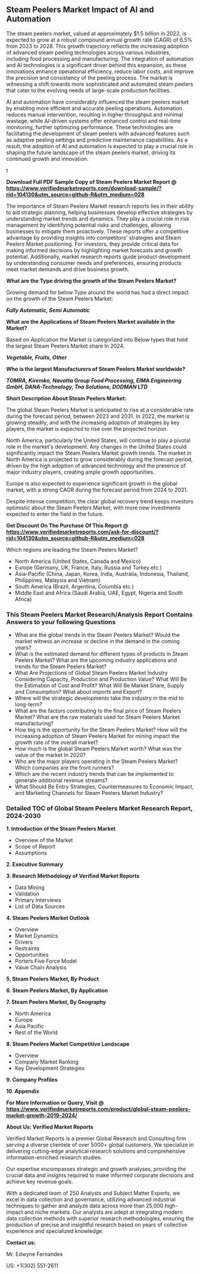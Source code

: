 <h2>Steam Peelers Market Impact of AI and Automation</h2><p>The steam peelers market, valued at approximately $1.5 billion in 2022, is expected to grow at a robust compound annual growth rate (CAGR) of 6.5% from 2023 to 2028. This growth trajectory reflects the increasing adoption of advanced steam peeling technologies across various industries, including food processing and manufacturing. The integration of automation and AI technologies is a significant driver behind this expansion, as these innovations enhance operational efficiency, reduce labor costs, and improve the precision and consistency of the peeling process. The market is witnessing a shift towards more sophisticated and automated steam peelers that cater to the evolving needs of large-scale production facilities.</p><p>AI and automation have considerably influenced the steam peelers market by enabling more efficient and accurate peeling operations. Automation reduces manual intervention, resulting in higher throughput and minimal wastage, while AI-driven systems offer enhanced control and real-time monitoring, further optimizing performance. These technologies are facilitating the development of steam peelers with advanced features such as adaptive peeling settings and predictive maintenance capabilities. As a result, the adoption of AI and automation is expected to play a crucial role in shaping the future landscape of the steam peelers market, driving its continued growth and innovation.</p>t</p><p id="" class=""><strong>Download Full PDF Sample Copy of Steam Peelers Market Report @ <a href="https://www.verifiedmarketreports.com/download-sample/?rid=104130&utm_source=github-R&utm_medium=028" target="_blank">https://www.verifiedmarketreports.com/download-sample/?rid=104130&utm_source=github-R&utm_medium=028</a></strong></p><p>The importance of&nbsp;Steam Peelers Market research reports lies in their ability to aid strategic planning, helping businesses develop effective strategies by understanding market trends and dynamics. They play a crucial role in risk management by identifying potential risks and challenges, allowing businesses to mitigate them proactively. These reports offer a competitive advantage by providing insights into competitors' strategies and Steam Peelers Market positioning. For investors, they provide critical data for making informed decisions by highlighting market forecasts and growth potential. Additionally, market research reports guide product development by understanding consumer needs and preferences, ensuring products meet market demands and drive business growth.</p><p><strong>What are the&nbsp;Type driving the growth of the Steam Peelers Market?</strong></p><p id="" class="">Growing demand for below Type around the world has had a direct impact on the growth of the Steam Peelers Market:</p><em><strong>Fully Automatic, Semi Automatic</strong></em></p><strong>What are the&nbsp;Applications&nbsp;of Steam Peelers Market available in the Market?</strong></p><p id="" class="">Based on Application the Market is categorized into Below types that held the largest Steam Peelers Market share In 2024.</p><em><strong>Vegetable, Fruits, Other</strong></em></p><strong>Who is the largest Manufacturers of Steam Peelers Market worldwide?</strong></p><p><em><strong>TOMRA, Kiremko, Navatta Group Food Processing, EIMA Engineering GmbH, DANA-Technology, Tna Solutions, DODMAN LTD</strong></em></p><p id="" class=""><strong>Short Description About Steam Peelers Market:</strong></p><p>The global Steam Peelers Market is anticipated to rise at a considerable rate during the forecast period, between 2023 and 2031. In 2022, the market is growing steadily, and with the increasing adoption of strategies by key players, the market is expected to rise over the projected horizon.</p><p>North America, particularly the United States, will continue to play a pivotal role in the market's development. Any changes in the United States could significantly impact the Steam Peelers Market growth trends. The market in North America is projected to grow considerably during the forecast period, driven by the high adoption of advanced technology and the presence of major industry players, creating ample growth opportunities.</p><p>Europe is also expected to experience significant growth in the global market, with a strong CAGR during the forecast period from 2024 to 2031.</p><p>Despite intense competition, the clear global recovery trend keeps investors optimistic about the Steam Peelers Market, with more new investments expected to enter the field in the future.</p><p id="" class=""><strong>Get Discount On The Purchase Of This Report @ <a href="https://www.verifiedmarketreports.com/ask-for-discount/?rid=104130&utm_source=github-R&utm_medium=028" target="_blank">https://www.verifiedmarketreports.com/ask-for-discount/?rid=104130&utm_source=github-R&utm_medium=028</a></strong></p>Which regions are leading the Steam Peelers Market?</p><ul><li>North America (United States, Canada and Mexico)</li><li>Europe (Germany, UK, France, Italy, Russia and Turkey etc.)</li><li>Asia-Pacific (China, Japan, Korea, India, Australia, Indonesia, Thailand, Philippines, Malaysia and Vietnam)</li><li>South America (Brazil, Argentina, Columbia etc.)</li><li>Middle East and Africa (Saudi Arabia, UAE, Egypt, Nigeria and South Africa)</li></ul><h3 id="" class="">This Steam Peelers Market Research/Analysis Report Contains Answers to your following Questions</h3><ul><li>What are the global trends in the Steam Peelers Market? Would the market witness an increase or decline in the demand in the coming years?</li><li>What is the estimated demand for different types of products in Steam Peelers Market? What are the upcoming industry applications and trends for the Steam Peelers Market?</li><li>What Are Projections of Global Steam Peelers Market Industry Considering Capacity, Production and Production Value? What Will Be the Estimation of Cost and Profit? What Will Be Market Share, Supply and Consumption? What about imports and Export?</li><li>Where will the strategic developments take the industry in the mid to long-term?</li><li>What are the factors contributing to the final price of Steam Peelers Market? What are the raw materials used for Steam Peelers Market manufacturing?</li><li>How big is the opportunity for the Steam Peelers Market? How will the increasing adoption of Steam Peelers Market for mining impact the growth rate of the overall market?</li><li>How much is the global Steam Peelers Market worth? What was the value of the market In 2020?</li><li>Who are the major players operating in the Steam Peelers Market? Which companies are the front runners?</li><li>Which are the recent industry trends that can be implemented to generate additional revenue streams?</li><li>What Should Be Entry Strategies, Countermeasures to Economic Impact, and Marketing Channels for Steam Peelers Market Industry?</li></ul><h3 id="" class="">Detailed TOC of Global Steam Peelers Market Research Report, 2024-2030</h3><p id="" class=""><strong>1. Introduction of the Steam Peelers Market</strong></p><ul><li>Overview of the Market</li><li>Scope of Report</li><li>Assumptions</li></ul><p id="" class=""><strong>2. Executive Summary</strong></p><p id="" class=""><strong>3. Research Methodology of Verified Market Reports</strong></p><ul><li>Data Mining</li><li>Validation</li><li>Primary Interviews</li><li>List of Data Sources</li></ul><p id="" class=""><strong>4. Steam Peelers Market Outlook</strong></p><ul><li>Overview</li><li>Market Dynamics</li><li>Drivers</li><li>Restraints</li><li>Opportunities</li><li>Porters Five Force Model</li><li>Value Chain Analysis</li></ul><p id="" class=""><strong>5. Steam Peelers Market, By Product</strong></p><p id="" class=""><strong>6. Steam Peelers Market, By Application</strong></p><p id="" class=""><strong>7. Steam Peelers Market, By Geography</strong></p><ul><li>North America</li><li>Europe</li><li>Asia Pacific</li><li>Rest of the World</li></ul><p id="" class=""><strong>8. Steam Peelers Market Competitive Landscape</strong></p><ul><li>Overview</li><li>Company Market Ranking</li><li>Key Development Strategies</li></ul><p id="" class=""><strong>9. Company Profiles</strong></p><p id="" class=""><strong>10. Appendix</strong></p><p id="" class=""><strong>For More Information or Query, Visit @ <a href="https://www.verifiedmarketreports.com/product/global-steam-peelers-market-growth-2019-2024/" target="_blank">https://www.verifiedmarketreports.com/product/global-steam-peelers-market-growth-2019-2024/</a></strong></p><p id="" class=""><strong>About Us: Verified Market Reports</strong></p><p id="" class="">Verified Market Reports is a premier Global Research and Consulting firm serving a diverse clientele of over 5000+ global customers. We specialize in delivering cutting-edge analytical research solutions and comprehensive information-enriched research studies.</p><p id="" class="">Our expertise encompasses strategic and growth analyses, providing the crucial data and insights required to make informed corporate decisions and achieve key revenue goals.</p><p id="" class="">With a dedicated team of 250 Analysts and Subject Matter Experts, we excel in data collection and governance, utilizing advanced industrial techniques to gather and analyze data across more than 25,000 high-impact and niche markets. Our analysts are adept at integrating modern data collection methods with superior research methodologies, ensuring the production of precise and insightful research based on years of collective experience and specialized knowledge.</p><p id="" class=""><strong>Contact us:</strong></p><p id="" class="">Mr. Edwyne Fernandes</p><p id="" class="">US: +1(302) 551-2611</p>